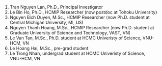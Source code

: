 1. Tran Nguyen Lan, Ph.D., Principal Investigator
2. Le Bin Ho, Ph.D., HCMIP Researcher (now postdoc at Tohoku University)
3. Nguyen Bich Duyen, M.Sc., HCMIP Researcher (now Ph.D. student at Central Michigan University, MI, US)
4. Nguyen Thanh Hoang, M.Sc., HCMIP Researcher (now Ph.D. student at Graduate University of Science and Technology, VAST, VN)
5. Le Van Tan, M.Sc., Ph.D. student at HCMC Univeristy of Science, VNU-HCM, VN
6. Le Hoang Hai, M.Sc., pre-grad student
7. Le Trong Nhan, undergrad student at HCMC Univeristy of Science, VNU-HCM, VN 

